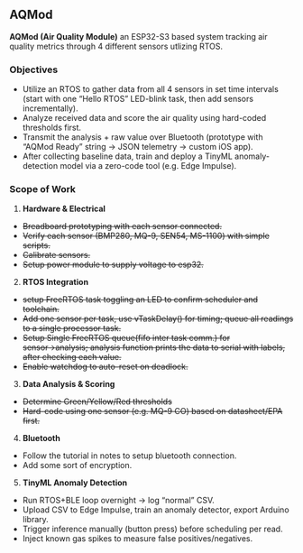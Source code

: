 ## AQMod
**AQMod (Air Quality Module)** an ESP32-S3 based system tracking air quality metrics through 4 different sensors utlizing RTOS.

### Objectives
- Utilize an RTOS to gather data from all 4 sensors in set time intervals (start with one “Hello RTOS” LED-blink task, then add sensors incrementally).
- Analyze received data and score the air quality using hard-coded thresholds first.
- Transmit the analysis + raw value over Bluetooth (prototype with “AQMod Ready” string → JSON telemetry → custom iOS app).
- After collecting baseline data, train and deploy a TinyML anomaly-detection model via a zero-code tool (e.g. Edge Impulse).

### Scope of Work
1. **Hardware & Electrical**
- ~~Breadboard prototyping with each sensor connected.~~
- ~~Verify each sensor (BMP280, MQ-9, SEN54, MS-1100) with simple scripts.~~
- ~~Calibrate sensors.~~
- ~~Setup power module to supply voltage to esp32.~~

2. **RTOS Integration**
- ~~setup FreeRTOS task toggling an LED to confirm scheduler and toolchain.~~
- ~~Add one sensor per task, use vTaskDelay() for timing; queue all readings to a single processor task.~~
- ~~Setup Single FreeRTOS queue(fifo inter task comm.) for sensor→analysis; analysis function prints the data to serial with labels, after checking each value.~~
- ~~Enable watchdog to auto-reset on deadlock.~~

3. **Data Analysis & Scoring**
- ~~Determine Green/Yellow/Red thresholds~~
- ~~Hard-code using one sensor (e.g. MQ-9 CO) based on datasheet/EPA first.~~

4. **Bluetooth**
- Follow the tutorial in notes to setup bluetooth connection.
- Add some sort of encryption.

5. **TinyML Anomaly Detection**
- Run RTOS+BLE loop overnight → log “normal” CSV.
- Upload CSV to Edge Impulse, train an anomaly detector, export Arduino library.
- Trigger inference manually (button press) before scheduling per read.
- Inject known gas spikes to measure false positives/negatives.


